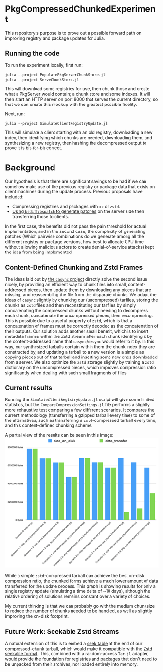 # PkgCompressedChunkedExperiment

This repository's purpose is to prove out a possible forward path on improving registry and package updates for Julia.

## Running the code

To run the experiment locally, first run:

```
julia --project PopulatePkgServerChunkStore.jl
julia --project ServeChunkStore.jl
```

This will download some registries for use, then chunk those and create what a PkgServer would contain; a chunk store and some indexes.
It will then start an HTTP server on port 8000 that serves the current directory, so that we can create this mockup with the greatest possible fidelity.

Next, run:
```
julia --project SimulateClientRegistryUpdate.jl
```

This will simulate a client starting with an old registry, downloading a new index, then identifying which chunks are needed, downloading them, and synthesizing a new registry, then hashing the decompressed output to prove it is bit-for-bit correct.

# Background

Our hypothesis is that there are significant savings to be had if we can somehow make use of the previous registry or package data that exists on client machines during the update process.
Previous proposals have included:
* Compressing registries and packages with `xz` or `zstd`.
* [Using `bsdiff`/`bspatch` to generate patches](https://github.com/mendsley/bsdiff) on the server side then transferring those to clients.

In the first case, the benefits did not pass the pain threshold for actual implementation, and in the second case, the complexity of generating patches (Which pairwise combinations do we generate among all the different registry or package versions, how best to allocate CPU time without allowing malicious actors to create denial-of-service attacks) kept the idea from being implemented.

## Content-Defined Chunking and Zstd Frames

The ideas laid out by [the `casync` project](https://0pointer.net/blog/casync-a-tool-for-distributing-file-system-images.html) directly solve the second issue nicely, by providing an efficient way to chunk files into small, content-addressed pieces, then update them by downloading any pieces that are missing, and reassembling the file from the disparate chunks.
We adapt the ideas of `casync` slightly by chunking our (uncompressed) tarfiles, storing the chunks as `zstd` files and then reconstituting our tarfiles by simply concatenating the compressed chunks wihtout needing to decompress each chunk, concatenate the uncompressed pieces, then recompressing.
This is possible due to a useful property of `zstd`, which is that a concatenation of frames must be correctly decoded as the concatenation of their outputs.
Our solution adds another small benefit, which is to insert metadata frames within the Zstd stream after each chunk identifying it by the content-addressed name that `casync`/`desync` would refer to it by.
In this way, our synthesized tarballs contain within them the chunk index they are constructed by, and updating a tarball to a new version is a simple as copying pieces out of that tarball and inserting some new ones downloaded from a server.
We also optimize the `zstd` storage slightly by training a `zstd` dictionary on the uncompressed pieces, which improves compression ratio significantly when dealing with such small fragments of files.

## Current results

Running the `SimulateClientRegistryUpdate.jl` script will give some limited statistics, but the `CompareCompressionSettings.jl` file performs a slightly more exhaustive test comparing a few different scenarios.
It compares the current methodology (transferring a gzipped tarball every time) to some of the alternatives, such as transferring a `zstd`-compressed tarball every time, and this content-defined chunking scheme.

A partial view of the results can be seen in this image:
![](./CompressionStats.png)

While a simple `zstd`-compressed tarball can achieve the best on-disk compression ratio, the chunked forms achieve a much lower amount of data transferred for the update process.
This graph is showing results for only a single registry update (simulating a time delta of ~10 days), although the relative ordering of solutions remains constant over a variety of choices.

My current thinking is that we can probably go with the medium chunksize to reduce the number of chunks needed to be handled, as well as slightly improving the on-disk footprint.

## Future Work: Seekable Zstd Streams

A natural extension of this is to embed a [seek table](https://github.com/facebook/zstd/blob/v1.5.7/contrib/seekable_format/zstd_seekable_compression_format.md#seek-table-format) at the end of our compressed-chunk tarball, which would make it compatible with the [Zstd seekable format](https://github.com/facebook/zstd/tree/c5926fbab893423ec43439a82fbddcc1b40dfe1a/contrib/seekable_format).
This, combined with a random-access `Tar.jl` adapter, would provide the foundation for registries and packages that don't need to be unpacked from their archives, nor loaded entirely into memory.

